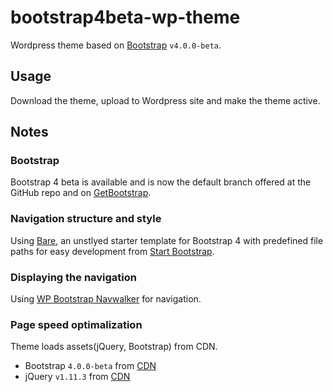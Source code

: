 # bootstrap4beta-wp-theme
<p>Wordpress theme based on <a href="https://getbootstrap.com">Bootstrap</a> <code>v4.0.0-beta</code>.</p>
<h2>Usage</h2>
<p>Download the theme, upload to Wordpress site and make the theme active.</p>
<h2>Notes</h2>
<h3>Bootstrap</h3>
<p>Bootstrap 4 beta is available and is now the default branch offered at the GitHub repo and on <a href="https://getbootstrap.com">GetBootstrap</a>.</p>
<h3>Navigation structure and style</h3>
<p>Using <a href="https://startbootstrap.com/template-overviews/bare/" target="_blank" rel="noopener">Bare</a>, an unstlyed starter template for Bootstrap 4 with predefined file paths for easy development from <a href="https://startbootstrap.com/" target="_blank" rel="noopener">Start Bootstrap</a>.</p>
<h3>Displaying the navigation</h3>
<p>Using <a href="https://github.com/wp-bootstrap/wp-bootstrap-navwalker" target="_blank" rel="noopener">WP Bootstrap Navwalker</a> for navigation.</p>
<h3>Page speed optimalization</h3>
<p>Theme loads assets(jQuery, Bootstrap) from CDN.</p>
<ul>
<li>Bootstrap <code>4.0.0-beta</code> from <a href="https://maxcdn.bootstrapcdn.com/bootstrap/4.0.0-beta/js/bootstrap.min.js" target="_blank" rel="noopener">CDN</a></li>
<li>jQuery <code>v1.11.3</code> from <a href="http://ajax.googleapis.com/ajax/libs/jquery/1.11.3/jquery.min.js" target="_blank" rel="noopener">CDN</a></li>
</ul>

